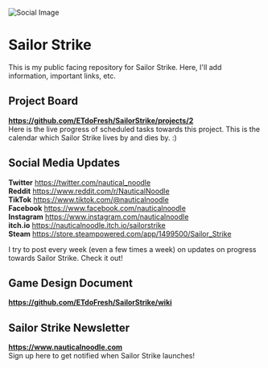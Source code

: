 ![Social Image](https://repository-images.githubusercontent.com/320898687/9659ec5e-47a0-42c6-970a-a097213c7723)

# Sailor Strike
This is my public facing repository for Sailor Strike. Here, I'll add information, important links, etc.

## Project Board
**https://github.com/ETdoFresh/SailorStrike/projects/2**  
Here is the live progress of scheduled tasks towards this project. This is the calendar which Sailor Strike lives by and dies by. :)

## Social Media Updates
**Twitter** <https://twitter.com/nautical_noodle>  
**Reddit** <https://www.reddit.com/r/NauticalNoodle>  
**TikTok** <https://www.tiktok.com/@nauticalnoodle>  
**Facebook** <https://www.facebook.com/nauticalnoodle>  
**Instagram** <https://www.instagram.com/nauticalnoodle>  
**itch.io** <https://nauticalnoodle.itch.io/sailorstrike>  
**Steam** <https://store.steampowered.com/app/1499500/Sailor_Strike>  

I try to post every week (even a few times a week) on updates on progress towards Sailor Strike. Check it out!

## Game Design Document
**https://github.com/ETdoFresh/SailorStrike/wiki**

## Sailor Strike Newsletter
**https://www.nauticalnoodle.com**  
Sign up here to get notified when Sailor Strike launches!
